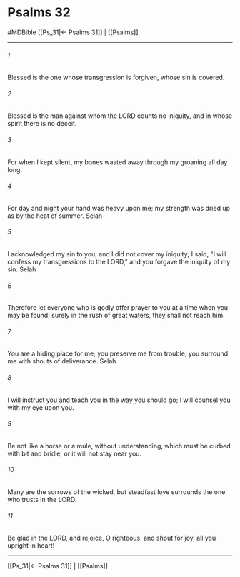# Psalms 32
#MDBible
[[Ps_31|← Psalms 31]] | [[Psalms]]

***

###### 1 

Blessed is the one whose transgression is forgiven, whose sin is covered. 

###### 2 

Blessed is the man against whom the LORD counts no iniquity, and in whose spirit there is no deceit. 

###### 3 

For when I kept silent, my bones wasted away through my groaning all day long. 

###### 4 

For day and night your hand was heavy upon me; my strength was dried up as by the heat of summer. Selah 

###### 5 

I acknowledged my sin to you, and I did not cover my iniquity; I said, "I will confess my transgressions to the LORD," and you forgave the iniquity of my sin. Selah 

###### 6 

Therefore let everyone who is godly offer prayer to you at a time when you may be found; surely in the rush of great waters, they shall not reach him. 

###### 7 

You are a hiding place for me; you preserve me from trouble; you surround me with shouts of deliverance. Selah 

###### 8 

I will instruct you and teach you in the way you should go; I will counsel you with my eye upon you. 

###### 9 

Be not like a horse or a mule, without understanding, which must be curbed with bit and bridle, or it will not stay near you. 

###### 10 

Many are the sorrows of the wicked, but steadfast love surrounds the one who trusts in the LORD. 

###### 11 

Be glad in the LORD, and rejoice, O righteous, and shout for joy, all you upright in heart! 

***

[[Ps_31|← Psalms 31]] | [[Psalms]]
